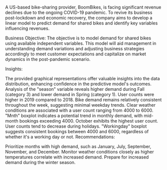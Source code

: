A US-based bike-sharing provider, BoomBikes, is facing significant revenue declines due to the ongoing COVID-19 pandemic. To revive its business post-lockdown and economic recovery, the company aims to develop a linear model to predict demand for shared bikes and identify key variables influencing revenues.

Business Objective:
The objective is to model demand for shared bikes using available independent variables. This model will aid management in understanding demand variations and adjusting business strategies accordingly to meet customer expectations and capitalize on market dynamics in the post-pandemic scenario.

Insights:

The provided graphical representations offer valuable insights into the data distribution, enhancing confidence in the predictive model's outcomes.
Analysis of the "season" variable reveals higher demand during Fall (category 3) and lower demand in Spring (category 1).
User counts were higher in 2019 compared to 2018.
Bike demand remains relatively consistent throughout the week, suggesting minimal weekday trends.
Clear weather conditions are associated with a user count ranging from 4000 to 6000.
"Mnth" boxplot indicates a potential trend in monthly demand, with mid-month bookings exceeding 4000.
October exhibits the highest user count.
User counts tend to decrease during holidays.
"Workingday" boxplot suggests consistent bookings between 4000 and 6000, regardless of whether it's a working day or not.
Recommendations:

Prioritize months with high demand, such as January, July, September, November, and December.
Monitor weather conditions closely as higher temperatures correlate with increased demand.
Prepare for increased demand during the winter season.
